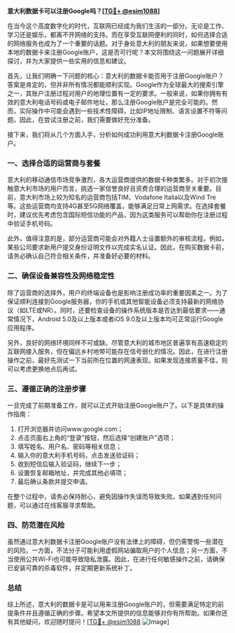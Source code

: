 **意大利数据卡可以注册Google吗？[[TG💪+ @esim1088](https://t.me/s/esim1088)]**

在当今这个高度数字化的时代，互联网已经成为我们生活的一部分。无论是工作、学习还是娱乐，都离不开网络的支持。而在享受互联网便利的同时，如何选择合适的网络服务也成为了一个重要的话题。对于身处意大利的朋友来说，如果想要使用本地的数据卡来注册Google账户，这是否可行呢？本文将围绕这一问题展开详细探讨，并为大家提供一些实用的信息和建议。

首先，让我们明确一下问题的核心：意大利的数据卡能否用于注册Google账户？答案是肯定的，但并非所有情况都能顺利实现。Google作为全球最大的搜索引擎之一，其账户注册过程对用户的地理位置有一定的要求。一般来说，如果你拥有有效的意大利电话号码或电子邮件地址，那么注册Google账户是完全可能的。然而，实际操作中可能会遇到一些技术性障碍，比如IP地址限制、语言设置不符等问题。因此，在尝试注册之前，我们需要做好充分准备。

接下来，我们将从几个方面入手，分析如何成功利用意大利数据卡注册Google账户。

### 一、选择合适的运营商与套餐

意大利的移动通信市场竞争激烈，各大运营商提供的数据卡种类繁多。对于初次接触意大利市场的用户而言，挑选一家信誉良好且资费合理的运营商至关重要。目前，意大利市场上较为知名的运营商包括TIM、Vodafone Italia以及Wind Tre等。这些运营商均支持4G甚至5G网络覆盖，能够满足日常上网需求。在选择套餐时，建议优先考虑包含国际短信功能的产品，因为这类服务可以帮助你在注册过程中验证手机号码。

此外，值得注意的是，部分运营商可能会对外籍人士设置额外的审核流程。例如，某些公司要求新用户提交身份证明文件以完成实名认证。因此，在购买数据卡前，请务必确认自己符合相关条件，并准备好必要的材料。

### 二、确保设备兼容性及网络稳定性

除了运营商的选择外，用户的终端设备也是影响注册成功率的重要因素之一。为了保证顺利连接到Google服务器，你的手机或其他智能设备必须支持最新的网络协议（如LTE或NR）。同时，还要检查设备的操作系统版本是否达到最低要求——通常情况下，Android 5.0及以上版本或者iOS 9.0及以上版本均可正常运行Google应用程序。

另外，良好的网络环境同样不可或缺。尽管意大利的城市地区普遍享有高速稳定的互联网接入服务，但在偏远乡村地带可能存在信号弱化的情况。因此，在进行注册操作之前，最好先测试一下当前所在位置的网速表现。如果发现连接质量不佳，则可以考虑更换地点后再试。

### 三、遵循正确的注册步骤

一旦完成了前期准备工作，就可以正式开始注册Google账户了。以下是具体的操作指南：

1. 打开浏览器并访问www.google.com；
2. 点击页面右上角的“登录”按钮，然后选择“创建账户”选项；
3. 填写姓名、用户名、密码等相关信息；
4. 输入你的意大利手机号码，点击发送验证码；
5. 收到短信后输入验证码，继续下一步；
6. 设置恢复邮箱地址，并完成其他必填项；
7. 最后确认条款并提交申请。

在整个过程中，请务必保持耐心，避免因操作失误而导致失败。如果遇到任何问题，可以通过在线客服寻求帮助。

### 四、防范潜在风险

虽然通过意大利数据卡注册Google账户没有法律上的障碍，但仍需警惕一些潜在的风险。一方面，不法分子可能利用虚假网站骗取用户的个人信息；另一方面，不当使用公共Wi-Fi也可能导致隐私泄露。因此，在进行任何敏感操作之前，请确保已安装可靠的杀毒软件，并定期更新系统补丁。

### 总结

综上所述，意大利的数据卡是可以用来注册Google账户的，但需要满足特定的前提条件并且遵循正确的步骤。希望本文所提供的信息能够对你有所帮助。如果你还有其他疑问，欢迎随时提问！[[TG💪+ @esim1088](https://t.me/s/esim1088) ![Image](https://i.postimg.cc/4NQfJmqS/Snipaste-2025-05-13-00-14-12.png)]